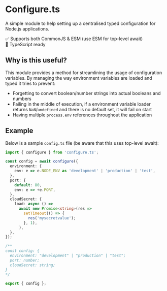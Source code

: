 # Configure.ts
A simple module to help setting up a centralised typed configuration for Node.js applications.

✅ Supports both CommonJS & ESM (use ESM for top-level await)   
🏁 TypeScript ready

## Why is this useful?
This module provides a method for streamlining the usage of configuration variables.
By managing the way environment variables are loaded and typed it tries to prevent:
- Forgetting to convert boolean/number strings into actual booleans and numbers
- Failing in the middle of execution, if a environment variable loader returns `NaN`/`undefined` and there is no default set, it will fail on start
- Having multiple `process.env` references throughout the application

## Example
Below is a sample `config.ts` file (be aware that this uses top-level await):
```ts
import { configure } from 'configure.ts';

const config = await configure({
  environment: {
    env: e => e.NODE_ENV as 'development' | 'production' | 'test',
  },
  port: {
    default: 80,
    env: e => +e.PORT,
  },
  cloudSecret: {
    load: async () =>
      await new Promise<string>(res =>
        setTimeout(() => {
          res('mysecretvalue');
        }, 1),
      ),
  },
});

/**
const config: {
  environment: "development" | "production" | "test";
  port: number;
  cloudSecret: string;
}
*/

export { config };
```
